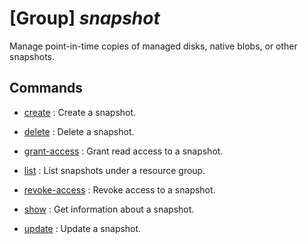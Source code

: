 # [Group] _snapshot_

Manage point-in-time copies of managed disks, native blobs, or other snapshots.

## Commands

- [create](/Commands/snapshot/_create.md)
: Create a snapshot.

- [delete](/Commands/snapshot/_delete.md)
: Delete a snapshot.

- [grant-access](/Commands/snapshot/_grant-access.md)
: Grant read access to a snapshot.

- [list](/Commands/snapshot/_list.md)
: List snapshots under a resource group.

- [revoke-access](/Commands/snapshot/_revoke-access.md)
: Revoke access to a snapshot.

- [show](/Commands/snapshot/_show.md)
: Get information about a snapshot.

- [update](/Commands/snapshot/_update.md)
: Update a snapshot.
